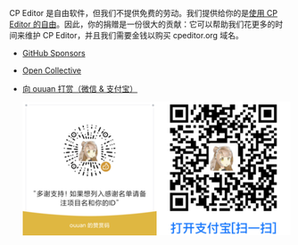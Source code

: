 CP Editor 是自由软件，但我们不提供免费的劳动。我们提供给你的是[使用 CP Editor 的自由](https://www.gnu.org/philosophy/free-sw.html)。因此，你的捐赠是一份很大的贡献：它可以帮助我们花更多的时间来维护 CP Editor，并且我们需要金钱以购买 cpeditor.org 域名。

-   [GitHub Sponsors](https://github.com/sponsors/cpeditor)

-   [Open Collective](https://opencollective.com/cpeditor)

-   [向 ouuan 打赏（微信 & 支付宝）](https://ouuan.github.io/about#donate)

    ![微信 & 支付宝](resources/donate/wechat-and-alipay-donate-256.png)
